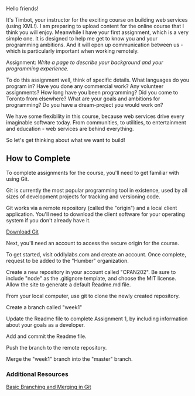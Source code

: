Hello friends!

It's Timbot, your instructor for the exciting course on building web services (using XML!). I am preparing to upload content for the online course that I think you will enjoy. Meanwhile I have your first assignment, which is a very simple one. It is designed to help me get to know you and your programming ambitions. And it will open up communication between us - which is particularly important when working remotely.

Assignment: *Write a page to describe your background and your programming experience.*

To do this assignment well, think of specific details. What languages do you program in? Have you done any commercial work? Any volunteer assignments? How long have you been programming? Did you come to Toronto from elsewhere? What are your goals and ambitions for programming? Do you have a dream-project you would work on?

We have some flexibility in this course, because web services drive every imaginable software today. From communities, to utilities, to entertainment and education - web services are behind everything.

So let's get thinking about what we want to build!

## How to Complete

To complete assignments for the course, you'll need to get familiar with using Git.

Git is currently the most popular programming tool in existence, used by all sizes of development projects for tracking and versioning code.

Git works via a remote repository (called the "origin") and a local client application. You'll need to download the client software for your operating system if you don't already have it.

[Download Git](https://git-scm.com/downloads)

Next, you'll need an account to access the secure origin for the course.

To get started, visit oddlylabs.com and create an account. Once complete, request to be added to the "Humber" organization.

Create a new repository in your account called "CPAN202". Be sure to include "node" as the .gitignore template, and choose the MIT license. Allow the site to generate a default Readme.md file.

From your local computer, use git to clone the newly created repository.

Create a branch called "week1"

Update the Readme file to complete Assignment 1, by including information about your goals as a developer.

Add and commit the Readme file.

Push the branch to the remote repository.

Merge the "week1" branch into the "master" branch.

### Additional Resources

[Basic Branching and Merging in Git](https://git-scm.com/book/en/v2/Git-Branching-Basic-Branching-and-Merging)
